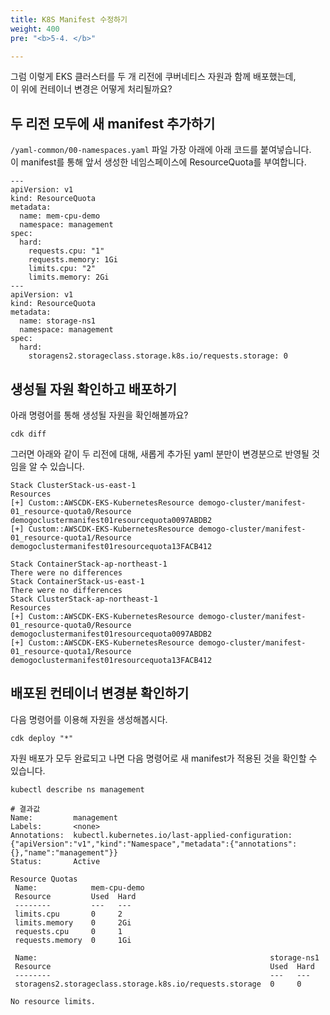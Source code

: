 ```yaml
---
title: K8S Manifest 수정하기
weight: 400
pre: "<b>5-4. </b>"

---
```


그럼 이렇게 EKS 클러스터를 두 개 리전에 쿠버네티스 자원과 함께 배포했는데,  
이 위에 컨테이너 변경은 어떻게 처리될까요?


## 두 리전 모두에 새 manifest 추가하기
`/yaml-common/00-namespaces.yaml` 파일 가장 아래에 아래 코드를 붙여넣습니다.  
이 manifest를 통해 앞서 생성한 네임스페이스에 ResourceQuota를 부여합니다.

```
---
apiVersion: v1
kind: ResourceQuota
metadata:
  name: mem-cpu-demo
  namespace: management
spec:
  hard:
    requests.cpu: "1"
    requests.memory: 1Gi
    limits.cpu: "2"
    limits.memory: 2Gi
---
apiVersion: v1
kind: ResourceQuota
metadata:
  name: storage-ns1
  namespace: management
spec:
  hard:
    storagens2.storageclass.storage.k8s.io/requests.storage: 0
```


## 생성될 자원 확인하고 배포하기
아래 명령어를 통해 생성될 자원을 확인해볼까요?
```
cdk diff
```

그러면 아래와 같이 두 리전에 대해, 새롭게 추가된 yaml 분만이 변경분으로 반영될 것임을 알 수 있습니다.
```
Stack ClusterStack-us-east-1
Resources
[+] Custom::AWSCDK-EKS-KubernetesResource demogo-cluster/manifest-01_resource-quota0/Resource demogoclustermanifest01resourcequota0097ABDB2
[+] Custom::AWSCDK-EKS-KubernetesResource demogo-cluster/manifest-01_resource-quota1/Resource demogoclustermanifest01resourcequota13FACB412

Stack ContainerStack-ap-northeast-1
There were no differences
Stack ContainerStack-us-east-1
There were no differences
Stack ClusterStack-ap-northeast-1
Resources
[+] Custom::AWSCDK-EKS-KubernetesResource demogo-cluster/manifest-01_resource-quota0/Resource demogoclustermanifest01resourcequota0097ABDB2
[+] Custom::AWSCDK-EKS-KubernetesResource demogo-cluster/manifest-01_resource-quota1/Resource demogoclustermanifest01resourcequota13FACB412

```

## 배포된 컨테이너 변경분 확인하기
다음 명령어를 이용해 자원을 생성해봅시다.
```
cdk deploy "*"
```

자원 배포가 모두 완료되고 나면 다음 명령어로 새 manifest가 적용된 것을 확인할 수 있습니다.
```
kubectl describe ns management

# 결과값
Name:         management
Labels:       <none>
Annotations:  kubectl.kubernetes.io/last-applied-configuration: {"apiVersion":"v1","kind":"Namespace","metadata":{"annotations":{},"name":"management"}}
Status:       Active

Resource Quotas
 Name:            mem-cpu-demo
 Resource         Used  Hard
 --------         ---   ---
 limits.cpu       0     2
 limits.memory    0     2Gi
 requests.cpu     0     1
 requests.memory  0     1Gi

 Name:                                                    storage-ns1
 Resource                                                 Used  Hard
 --------                                                 ---   ---
 storagens2.storageclass.storage.k8s.io/requests.storage  0     0

No resource limits.
```